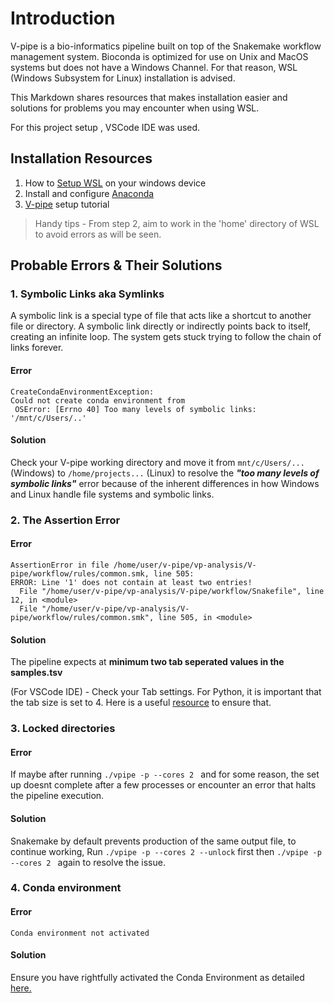 # Introduction

V-pipe is a bio-informatics pipeline built on top of the Snakemake workflow management system.
Bioconda is optimized for use on Unix and MacOS systems but does not have a Windows Channel. For that reason, WSL (Windows Subsystem for Linux) installation is advised.

This Markdown shares resources that makes installation easier and solutions for problems you may encounter when using WSL.

For this project setup , VSCode IDE was used.


## Installation Resources
1. How to [Setup WSL](https://learn.microsoft.com/en-gb/windows/wsl/install) on your windows device  
2. Install and configure [Anaconda](https://medium.com/@sawepeter6/conda-command-not-found-ac28bea24291)
3. [V-pipe](https://github.com/cbg-ethz/V-pipe/blob/master/docs/tutorial_0_install.md) setup tutorial  


> Handy tips - From step 2, aim to work in the 'home' directory of WSL to avoid errors as will be seen.

## Probable Errors & Their Solutions

### 1. Symbolic Links aka Symlinks
A symbolic link is a special type of file that acts like a shortcut to another file or directory.
A symbolic link directly or indirectly points back to itself, creating an infinite loop. The system gets stuck trying to follow the chain of links forever.
#### Error

```
CreateCondaEnvironmentException:
Could not create conda environment from 
 OSError: [Errno 40] Too many levels of symbolic links: '/mnt/c/Users/..'
```

#### Solution

Check your V-pipe working directory and move it from `mnt/c/Users/... ` (Windows) to `/home/projects...` (Linux) to resolve the *__"too many levels of symbolic links"__* error because of the inherent differences in how Windows and Linux handle file systems and symbolic links.

### 2. The Assertion Error

#### Error
```
AssertionError in file /home/user/v-pipe/vp-analysis/V-pipe/workflow/rules/common.smk, line 505:
ERROR: Line '1' does not contain at least two entries!
  File "/home/user/v-pipe/vp-analysis/V-pipe/workflow/Snakefile", line 12, in <module>
  File "/home/user/v-pipe/vp-analysis/V-pipe/workflow/rules/common.smk", line 505, in <module>
```


#### Solution

The pipeline expects at **minimum two tab seperated values in the samples.tsv**

(For VSCode IDE) - Check your Tab settings. For Python, it is important that the tab size is set to 4. Here is a useful [resource](https://araldhafeeri.medium.com/specify-indentation-tab-size-per-filetype-in-vs-code-91d95d51248a) to ensure that.

### 3. Locked directories 
#### Error

If maybe after running `./vpipe -p --cores 2 ` and for some reason, the set up doesnt complete after a few processes or encounter an error that halts the pipeline execution.

#### Solution
Snakemake by default prevents  production of the same output file, to continue working, 
Run `./vpipe -p --cores 2 --unlock` first then  `./vpipe -p --cores 2 ` again to resolve the issue.

### 4. Conda environment
#### Error

`Conda environment not activated`

#### Solution 

Ensure you have rightfully activated the Conda Environment as detailed [here.](https://medium.com/@sawepeter6/conda-command-not-found-ac28bea24291)




